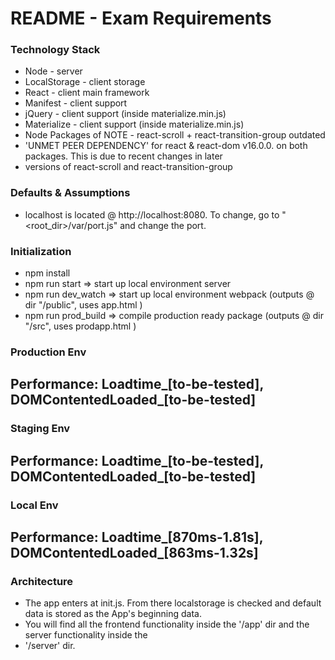 # README - Exam Requirements #

### Technology Stack ###

* Node         - server
* LocalStorage - client storage
* React        - client main framework
* Manifest     - client support
* jQuery       - client support (inside materialize.min.js)
* Materialize  - client support (inside materialize.min.js)
* Node Packages of NOTE - react-scroll + react-transition-group outdated
* 'UNMET PEER DEPENDENCY' for react & react-dom v16.0.0. on both packages. This is due to recent changes in later
* versions of react-scroll and react-transition-group

### Defaults & Assumptions ###

* localhost is located @ http://localhost:8080. To change, go to "<root_dir>/var/port.js" and change the port.

### Initialization ###

* npm install
* npm run start      => start up local environment server
* npm run dev_watch  => start up local environment webpack (outputs @ dir "/public", uses app.html )
* npm run prod_build => compile production ready package (outputs @ dir "/src", uses prodapp.html )

### Production Env ###
## Performance: Loadtime_[to-be-tested], DOMContentedLoaded_[to-be-tested] ##

### Staging Env ###
## Performance: Loadtime_[to-be-tested], DOMContentedLoaded_[to-be-tested] ##

### Local Env ###
## Performance: Loadtime_[870ms-1.81s], DOMContentedLoaded_[863ms-1.32s] ##


### Architecture ###

* The app enters at init.js. From there localstorage is checked and default data is stored as the App's beginning data.
* You will find all the frontend functionality inside the '/app' dir and the server functionality inside the
* '/server' dir.